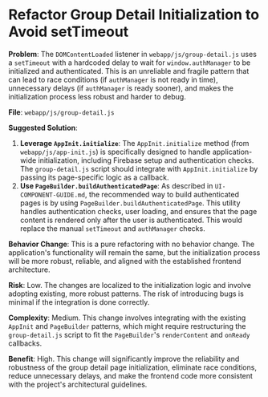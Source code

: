 # Refactor Group Detail Initialization to Avoid setTimeout

**Problem**: The `DOMContentLoaded` listener in `webapp/js/group-detail.js` uses a `setTimeout` with a hardcoded delay to wait for `window.authManager` to be initialized and authenticated. This is an unreliable and fragile pattern that can lead to race conditions (if `authManager` is not ready in time), unnecessary delays (if `authManager` is ready sooner), and makes the initialization process less robust and harder to debug.

**File**: `webapp/js/group-detail.js`

**Suggested Solution**:
1. **Leverage `AppInit.initialize`**: The `AppInit.initialize` method (from `webapp/js/app-init.js`) is specifically designed to handle application-wide initialization, including Firebase setup and authentication checks. The `group-detail.js` script should integrate with `AppInit.initialize` by passing its page-specific logic as a callback.
2. **Use `PageBuilder.buildAuthenticatedPage`**: As described in `UI-COMPONENT-GUIDE.md`, the recommended way to build authenticated pages is by using `PageBuilder.buildAuthenticatedPage`. This utility handles authentication checks, user loading, and ensures that the page content is rendered only after the user is authenticated. This would replace the manual `setTimeout` and `authManager` checks.

**Behavior Change**: This is a pure refactoring with no behavior change. The application's functionality will remain the same, but the initialization process will be more robust, reliable, and aligned with the established frontend architecture.

**Risk**: Low. The changes are localized to the initialization logic and involve adopting existing, more robust patterns. The risk of introducing bugs is minimal if the integration is done correctly.

**Complexity**: Medium. This change involves integrating with the existing `AppInit` and `PageBuilder` patterns, which might require restructuring the `group-detail.js` script to fit the `PageBuilder`'s `renderContent` and `onReady` callbacks.

**Benefit**: High. This change will significantly improve the reliability and robustness of the group detail page initialization, eliminate race conditions, reduce unnecessary delays, and make the frontend code more consistent with the project's architectural guidelines.
